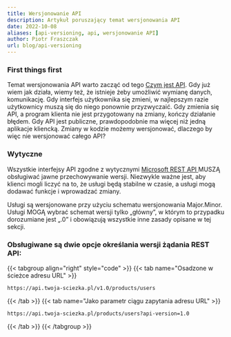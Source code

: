 ```yaml
---
title: Wersjonowanie API
description: Artykuł poruszający temat wersjonowania API
date: 2022-10-08
aliases: [api-versioning, api, wersjonowanie API]
author: Piotr Fraszczak
url: blog/api-versioning
---
```


### First things first

Temat wersjonowania API warto zacząć od tego [Czym jest API](/blog/api-c#). Gdy już wiem jak działa, wiemy też, że istnieje żeby umożliwić wymianę danych, komunikację.
Gdy interfejs użytkownika się zmieni, w najlepszym razie użytkownicy muszą się do niego ponownie przyzwyczaić. Gdy zmienia się API, a program klienta nie jest przygotowany na zmiany, kończy działanie błędem. <!--more-->
Gdy API jest publiczne, prawdopodobnie ma więcej niż jedną aplikacje kliencką. Zmiany w kodzie możemy wersjonować, dlaczego by więc nie wersjonować całego API?

### Wytyczne

Wszystkie interfejsy API zgodne z wytycznymi [Microsoft REST API ](https://github.com/microsoft/api-guidelines/blob/vNext/Guidelines.md) MUSZĄ obsługiwać jawne przechowywanie wersji. Niezwykle ważne jest, aby klienci mogli liczyć na to, że usługi będą stabilne w czasie, a usługi mogą dodawać funkcje i wprowadzać zmiany.

Usługi są wersjonowane przy użyciu schematu wersjonowania Major.Minor. Usługi MOGĄ wybrać schemat wersji tylko „główny”, w którym to przypadku dorozumiane jest „.0” i obowiązują wszystkie inne zasady opisane w tej sekcji.

### Obsługiwane są dwie opcje określania wersji żądania REST API:

{{< tabgroup align="right" style="code" >}}
  {{< tab name="Osadzone w ścieżce adresu URL" >}}

```Osadzone w ścieżce adresu URL
https://api.twoja-sciezka.pl/v1.0/products/users
```

  {{< /tab >}}
  {{< tab name="Jako parametr ciągu zapytania adresu URL" >}}

```Jako parametr ciągu zapytania adresu URL
https://api.twoja-sciezka.pl/products/users?api-version=1.0
```

  {{< /tab >}}
{{< /tabgroup >}}
